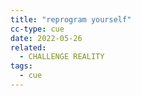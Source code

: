 ```yaml
---
title: "reprogram yourself"
cc-type: cue
date: 2022-05-26
related:
  - CHALLENGE REALITY
tags:
  - cue
---
```

